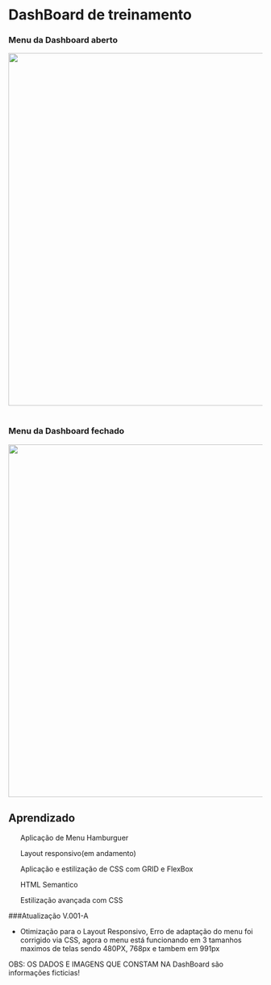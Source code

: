 <h1>DashBoard de treinamento</h1>

<h3>Menu da Dashboard aberto</h3>
<div align="center" >
  <img src="https://user-images.githubusercontent.com/108825479/253039658-df9b2c9a-e8b5-4e77-b1cb-7b9321e91760.png" width="700px">
</div>
<br>
<h3>Menu da Dashboard fechado</h3>
<div align="center" >
  <img src="https://user-images.githubusercontent.com/108825479/253040195-45d0b2c1-2ef7-49b3-9594-c25d96c67a8b.png" width="700px">
</div>

<h2>Aprendizado</h2
<ul>
  <ol>Aplicação de Menu Hamburguer</ol>
  <ol>Layout responsivo(em andamento)</ol>
  <ol>Aplicação e estilização de CSS com GRID e FlexBox</ol>
  <ol>HTML Semantico</ol>
  <ol>Estilização avançada com CSS</ol>
</ul>


###Atualização V.001-A
<ul>
<li>Otimização para o Layout Responsivo, Erro de adaptação do menu foi corrigido via CSS, agora o menu está funcionando em 3 tamanhos maximos de telas sendo 480PX, 768px e tambem em 991px</li>
</ul>



<p>OBS:  OS DADOS E IMAGENS QUE CONSTAM NA DashBoard são informações ficticias!</p>
